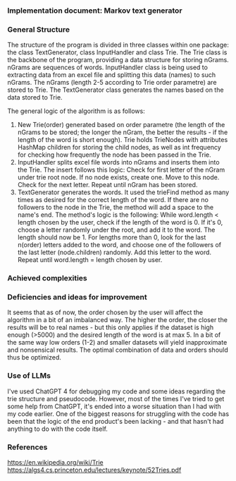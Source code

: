 ### Implementation document: Markov text generator

### General Structure 

The structure of the program is divided in three classes within one package: the class TextGenerator, class InputHandler and class Trie. The Trie class is the backbone of the program, providing a data structure for storing nGrams. nGrams are sequences of words. InputHandler class is being used to extracting data from an excel file and splitting this data (names) to such nGrams. The nGrams (length 2-5 according to Trie order parametre) are stored to Trie. The TextGenerator class generates the names based on the data stored to Trie.

The general logic of the algorithm is as follows:

1) New Trie(order) generated based on order parametre (the length of the nGrams to be stored; the longer the nGram, the better the results - if the length of the word is short enough). Trie holds TrieNodes with attributes HashMap children for storing the child nodes, as well as int frequency for checking how frequently the node has been passed in the Trie.
2) InputHandler splits excel file words into nGrams and inserts them into the Trie. The insert follows this logic: 
    Check for first letter of the nGram under trie root node. If no node exists, create one. Move to this node. Check for the next letter. Repeat until nGram has been stored.
3) TextGenerator generates the words. It used the trieFind method as many times as desired for the correct length of the word. If there are no followers to the node in the Trie, the method will add a space to the name's end. The method's logic is the following:
    While word.length < length chosen by the user, check if the length of the word is 0. If it's 0, choose a letter randomly under the root, and add it to the word. The length should now be 1. For lengths more than 0, look for the last n(order) letters added to the word, and choose one of the followers of the last letter (node.children) randomly. Add this letter to the word. Repeat until word.length = length chosen by user. 

### Achieved complexities


### Deficiencies and ideas for improvement

It seems that as of now, the order chosen by the user will affect the algorithm in a bit of an imbalanced way. The higher the order, the closer the results will be to real names - but this only applies if the dataset is high enough (>5000) and the desired length of the word is at max 5. In a bit of the same way low orders (1-2) and smaller datasets will yield inapproximate and nonsensical results. The optimal combination of data and orders should thus be optimized.

### Use of LLMs

I've used ChatGPT 4 for debugging my code and some ideas regarding the trie structure and pseudocode. However, most of the times I've tried to get some help from ChatGPT, it's ended into a worse situation than I had with my code earlier. One of the biggest reasons for struggling with the code has been that the logic of the end product's been lacking - and that hasn't had anything to do with the code itself.

### References

https://en.wikipedia.org/wiki/Trie 
https://algs4.cs.princeton.edu/lectures/keynote/52Tries.pdf 
